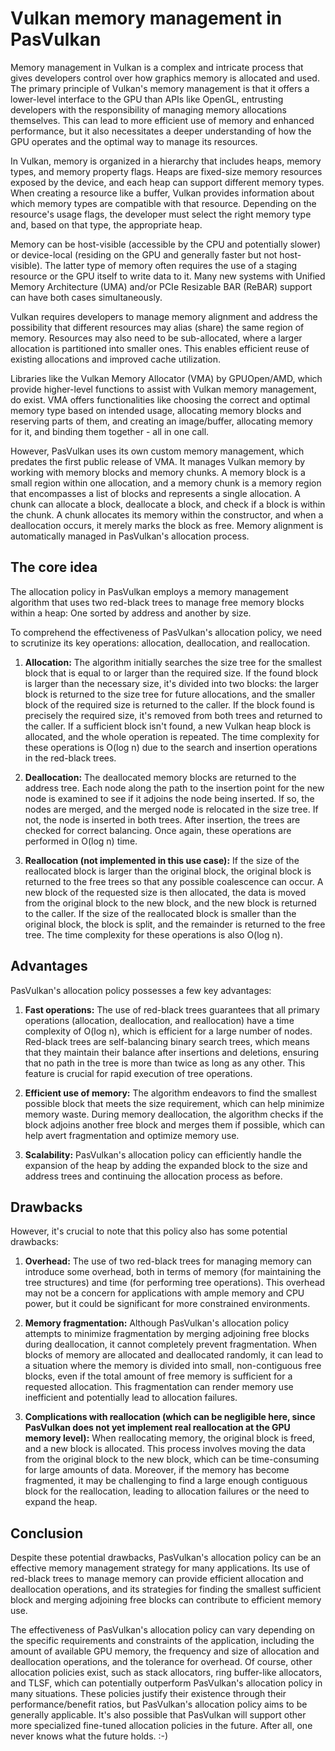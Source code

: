 
# Vulkan memory management in PasVulkan

Memory management in Vulkan is a complex and intricate process that gives developers control over how graphics memory is allocated and used. The primary principle of Vulkan's memory management is that it offers a lower-level interface to the GPU than APIs like OpenGL, entrusting developers with the responsibility of managing memory allocations themselves. This can lead to more efficient use of memory and enhanced performance, but it also necessitates a deeper understanding of how the GPU operates and the optimal way to manage its resources.

In Vulkan, memory is organized in a hierarchy that includes heaps, memory types, and memory property flags. Heaps are fixed-size memory resources exposed by the device, and each heap can support different memory types. When creating a resource like a buffer, Vulkan provides information about which memory types are compatible with that resource. Depending on the resource's usage flags, the developer must select the right memory type and, based on that type, the appropriate heap.

Memory can be host-visible (accessible by the CPU and potentially slower) or device-local (residing on the GPU and generally faster but not host-visible). The latter type of memory often requires the use of a staging resource or the GPU itself to write data to it. Many new systems with Unified Memory Architecture (UMA) and/or PCIe Resizable BAR (ReBAR) support can have both cases simultaneously.

Vulkan requires developers to manage memory alignment and address the possibility that different resources may alias (share) the same region of memory. Resources may also need to be sub-allocated, where a larger allocation is partitioned into smaller ones. This enables efficient reuse of existing allocations and improved cache utilization.

Libraries like the Vulkan Memory Allocator (VMA) by GPUOpen/AMD, which provide higher-level functions to assist with Vulkan memory management, do exist. VMA offers functionalities like choosing the correct and optimal memory type based on intended usage, allocating memory blocks and reserving parts of them, and creating an image/buffer, allocating memory for it, and binding them together - all in one call.

However, PasVulkan uses its own custom memory management, which predates the first public release of VMA. It manages Vulkan memory by working with memory blocks and memory chunks. A memory block is a small region within one allocation, and a memory chunk is a memory region that encompasses a list of blocks and represents a single allocation. A chunk can allocate a block, deallocate a block, and check if a block is within the chunk. A chunk allocates its memory within the constructor, and when a deallocation occurs, it merely marks the block as free. Memory alignment is automatically managed in PasVulkan's allocation process.

## The core idea

The allocation policy in PasVulkan employs a memory management algorithm that uses two red-black trees to manage free memory blocks within a heap: One sorted by address and another by size.

To comprehend the effectiveness of PasVulkan's allocation policy, we need to scrutinize its key operations: allocation, deallocation, and reallocation.

1. **Allocation:** The algorithm initially searches the size tree for the smallest block that is equal to or larger than the required size. If the found block is larger than the necessary size, it's divided into two blocks: the larger block is returned to the size tree for future allocations, and the smaller block of the required size is returned to the caller. If the block found is precisely the required size, it's removed from both trees and returned to the caller. If a sufficient block isn't found, a new Vulkan heap block is allocated, and the whole operation is repeated. The time complexity for these operations is O(log n) due to the search and insertion operations in the red-black trees.

2. **Deallocation:** The deallocated memory blocks are returned to the address tree. Each node along the path to the insertion point for the new node is examined to see if it adjoins the node being inserted. If so, the nodes are merged, and the merged node is relocated in the size tree. If not, the node is inserted in both trees. After insertion, the trees are checked for correct balancing. Once again, these operations are performed in O(log n) time.

3. **Reallocation (not implemented in this use case):** If the size of the reallocated block is larger than the original block, the original block is returned to the free trees so that any possible coalescence can occur. A new block of the requested size is then allocated, the data is moved from the original block to the new block, and the new block is returned to the caller. If the size of the reallocated block is smaller than the original block, the block is split, and the remainder is returned to the free tree. The time complexity for these operations is also O(log n).

## Advantages

PasVulkan's allocation policy possesses a few key advantages:

1. **Fast operations:** The use of red-black trees guarantees that all primary operations (allocation, deallocation, and reallocation) have a time complexity of O(log n), which is efficient for a large number of nodes. Red-black trees are self-balancing binary search trees, which means that they maintain their balance after insertions and deletions, ensuring that no path in the tree is more than twice as long as any other. This feature is crucial for rapid execution of tree operations.

2. **Efficient use of memory:** The algorithm endeavors to find the smallest possible block that meets the size requirement, which can help minimize memory waste. During memory deallocation, the algorithm checks if the block adjoins another free block and merges them if possible, which can help avert fragmentation and optimize memory use.

3. **Scalability:** PasVulkan's allocation policy can efficiently handle the expansion of the heap by adding the expanded block to the size and address trees and continuing the allocation process as before.

## Drawbacks

However, it's crucial to note that this policy also has some potential drawbacks:

1. **Overhead:** The use of two red-black trees for managing memory can introduce some overhead, both in terms of memory (for maintaining the tree structures) and time (for performing tree operations). This overhead may not be a concern for applications with ample memory and CPU power, but it could be significant for more constrained environments.

2. **Memory fragmentation:** Although PasVulkan's allocation policy attempts to minimize fragmentation by merging adjoining free blocks during deallocation, it cannot completely prevent fragmentation. When blocks of memory are allocated and deallocated randomly, it can lead to a situation where the memory is divided into small, non-contiguous free blocks, even if the total amount of free memory is sufficient for a requested allocation. This fragmentation can render memory use inefficient and potentially lead to allocation failures.

3. **Complications with reallocation (which can be negligible here, since PasVulkan does not yet implement real reallocation at the GPU memory level):** When reallocating memory, the original block is freed, and a new block is allocated. This process involves moving the data from the original block to the new block, which can be time-consuming for large amounts of data. Moreover, if the memory has become fragmented, it may be challenging to find a large enough contiguous block for the reallocation, leading to allocation failures or the need to expand the heap.

## Conclusion

Despite these potential drawbacks, PasVulkan's allocation policy can be an effective memory management strategy for many applications. Its use of red-black trees to manage memory can provide efficient allocation and deallocation operations, and its strategies for finding the smallest sufficient block and merging adjoining free blocks can contribute to efficient memory use.

The effectiveness of PasVulkan's allocation policy can vary depending on the specific requirements and constraints of the application, including the amount of available GPU memory, the frequency and size of allocation and deallocation operations, and the tolerance for overhead. Of course, other allocation policies exist, such as stack allocators, ring buffer-like allocators, and TLSF, which can potentially outperform PasVulkan's allocation policy in many situations. These policies justify their existence through their performance/benefit ratios, but PasVulkan's allocation policy aims to be generally applicable. It's also possible that PasVulkan will support other more specialized fine-tuned allocation policies in the future. After all, one never knows what the future holds. :-)

